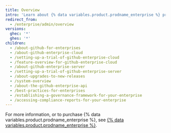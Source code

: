 ```yaml
---
title: Overview
intro: 'Learn about {% data variables.product.prodname_enterprise %} products and manage{% ifversion ghes %} accounts and access, licenses, and{% endif %} billing.'
redirect_from:
  - /enterprise/admin/overview
versions:
  ghec: '*'
  ghes: '*'
children:
  - /about-github-for-enterprises
  - /about-github-enterprise-cloud
  - /setting-up-a-trial-of-github-enterprise-cloud
  - /feature-overview-for-github-enterprise-cloud
  - /about-github-enterprise-server
  - /setting-up-a-trial-of-github-enterprise-server
  - /about-upgrades-to-new-releases
  - /system-overview
  - /about-the-github-enterprise-api
  - /best-practices-for-enterprises
  - /establishing-a-governance-framework-for-your-enterprise
  - /accessing-compliance-reports-for-your-enterprise
---
```


For more information, or to purchase {% data variables.product.prodname_enterprise %}, see [{% data variables.product.prodname_enterprise %}](https://github.com/enterprise).
